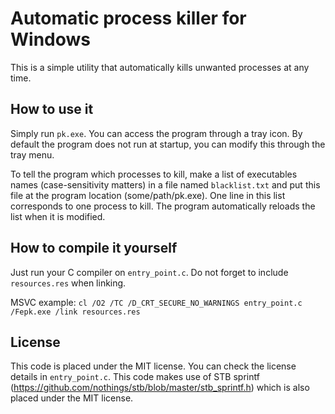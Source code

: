 # Automatic process killer for Windows
This is a simple utility that automatically kills unwanted processes at any time.

## How to use it
Simply run ``pk.exe``. You can access the program through a tray icon. By default the program does not run at startup, you can modify this through the tray menu.

To tell the program which processes to kill, make a list of executables names (case-sensitivity matters) in a file named ``blacklist.txt`` and put this file at the program location (some/path/pk.exe).
One line in this list corresponds to one process to kill. The program automatically reloads the list when it is modified.

## How to compile it yourself
Just run your C compiler on ``entry_point.c``. Do not forget to include ``resources.res`` when linking.

MSVC example: ``cl /O2 /TC /D_CRT_SECURE_NO_WARNINGS entry_point.c /Fepk.exe /link resources.res``

## License
This code is placed under the MIT license. You can check the license details in ``entry_point.c``. This code makes use of STB sprintf (https://github.com/nothings/stb/blob/master/stb_sprintf.h) which is also placed under the MIT license.

